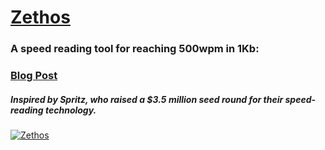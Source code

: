 [Zethos](http://zethos.zolmeister.com/)
======
### A speed reading tool for reaching 500wpm in 1Kb:
### [Blog Post](https://zolmeister.com/2014/04/zethos-35-million-in-1kb.html)
##### Inspired by Spritz, who raised a $3.5 million seed round for their speed-reading technology.
[![Zethos](http://4.bp.blogspot.com/-fwxtkVefC2w/Ux0xB0zKv_I/AAAAAAAACcY/v4-MYpaENck/s1600/Selection_090.png)](http://zethos.zolmeister.com/)
